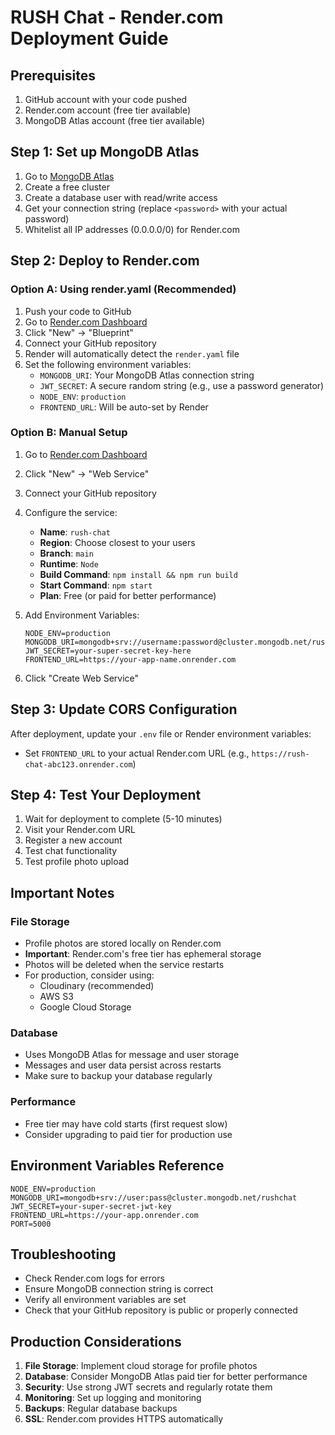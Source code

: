 # RUSH Chat - Render.com Deployment Guide

## Prerequisites
1. GitHub account with your code pushed
2. Render.com account (free tier available)
3. MongoDB Atlas account (free tier available)

## Step 1: Set up MongoDB Atlas
1. Go to [MongoDB Atlas](https://www.mongodb.com/atlas)
2. Create a free cluster
3. Create a database user with read/write access
4. Get your connection string (replace `<password>` with your actual password)
5. Whitelist all IP addresses (0.0.0.0/0) for Render.com

## Step 2: Deploy to Render.com

### Option A: Using render.yaml (Recommended)
1. Push your code to GitHub
2. Go to [Render.com Dashboard](https://dashboard.render.com/)
3. Click "New" → "Blueprint"
4. Connect your GitHub repository
5. Render will automatically detect the `render.yaml` file
6. Set the following environment variables:
   - `MONGODB_URI`: Your MongoDB Atlas connection string
   - `JWT_SECRET`: A secure random string (e.g., use a password generator)
   - `NODE_ENV`: `production`
   - `FRONTEND_URL`: Will be auto-set by Render

### Option B: Manual Setup
1. Go to [Render.com Dashboard](https://dashboard.render.com/)
2. Click "New" → "Web Service"
3. Connect your GitHub repository
4. Configure the service:
   - **Name**: `rush-chat`
   - **Region**: Choose closest to your users
   - **Branch**: `main`
   - **Runtime**: `Node`
   - **Build Command**: `npm install && npm run build`
   - **Start Command**: `npm start`
   - **Plan**: Free (or paid for better performance)

5. Add Environment Variables:
   ```
   NODE_ENV=production
   MONGODB_URI=mongodb+srv://username:password@cluster.mongodb.net/rushchat
   JWT_SECRET=your-super-secret-key-here
   FRONTEND_URL=https://your-app-name.onrender.com
   ```

6. Click "Create Web Service"

## Step 3: Update CORS Configuration
After deployment, update your `.env` file or Render environment variables:
- Set `FRONTEND_URL` to your actual Render.com URL (e.g., `https://rush-chat-abc123.onrender.com`)

## Step 4: Test Your Deployment
1. Wait for deployment to complete (5-10 minutes)
2. Visit your Render.com URL
3. Register a new account
4. Test chat functionality
5. Test profile photo upload

## Important Notes

### File Storage
- Profile photos are stored locally on Render.com
- **Important**: Render.com's free tier has ephemeral storage
- Photos will be deleted when the service restarts
- For production, consider using:
  - Cloudinary (recommended)
  - AWS S3
  - Google Cloud Storage

### Database
- Uses MongoDB Atlas for message and user storage
- Messages and user data persist across restarts
- Make sure to backup your database regularly

### Performance
- Free tier may have cold starts (first request slow)
- Consider upgrading to paid tier for production use

## Environment Variables Reference
```
NODE_ENV=production
MONGODB_URI=mongodb+srv://user:pass@cluster.mongodb.net/rushchat
JWT_SECRET=your-super-secret-jwt-key
FRONTEND_URL=https://your-app.onrender.com
PORT=5000
```

## Troubleshooting
- Check Render.com logs for errors
- Ensure MongoDB connection string is correct
- Verify all environment variables are set
- Check that your GitHub repository is public or properly connected

## Production Considerations
1. **File Storage**: Implement cloud storage for profile photos
2. **Database**: Consider MongoDB Atlas paid tier for better performance
3. **Security**: Use strong JWT secrets and regularly rotate them
4. **Monitoring**: Set up logging and monitoring
5. **Backups**: Regular database backups
6. **SSL**: Render.com provides HTTPS automatically